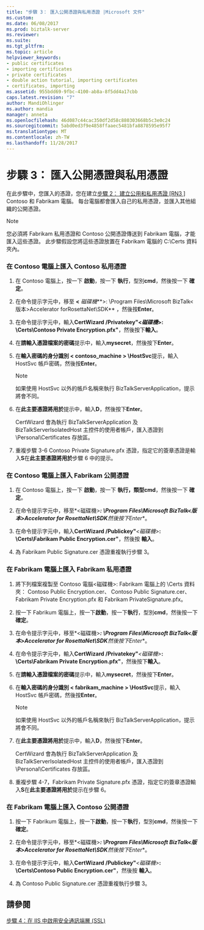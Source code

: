 ```yaml
---
title: "步驟 3： 匯入公開憑證與私用憑證 |Microsoft 文件"
ms.custom: 
ms.date: 06/08/2017
ms.prod: biztalk-server
ms.reviewer: 
ms.suite: 
ms.tgt_pltfrm: 
ms.topic: article
helpviewer_keywords:
- public certificates
- importing certificates
- private certificates
- double action tutorial, importing certificates
- certificates, importing
ms.assetid: 955bdd69-9fbc-4100-ab8a-8f5dd4a17cbb
caps.latest.revision: "7"
author: MandiOhlinger
ms.author: mandia
manager: anneta
ms.openlocfilehash: 46d087c44cac350df2d58c880303668b5c3e0c24
ms.sourcegitcommit: 5abd0ed3f9e4858ffaaec5481bfa8878595e95f7
ms.translationtype: MT
ms.contentlocale: zh-TW
ms.lasthandoff: 11/28/2017
---
```

# <a name="step-3-importing-public-and-private-certificates"></a>步驟 3： 匯入公開憑證與私用憑證
在此步驟中，您匯入的憑證，您在建立[步驟 2： 建立公用和私用憑證 &#91;RN3 &#93;](../../adapters-and-accelerators/accelerator-rosettanet/step-2-creating-public-and-private-certificates.md) Contoso 和 Fabrikam 電腦。 每台電腦都會匯入自己的私用憑證，並匯入其他組織的公開憑證。  
  
> [!NOTE]
>  您必須將 Fabrikam 私用憑證和 Contoso 公開憑證傳送到 Fabrikam 電腦，才能匯入這些憑證。 此步驟假設您將這些憑證放置在 Fabrikam 電腦的 C:\Certs 資料夾內。  
  
### <a name="to-import-the-contoso-private-certificates-on-the-contoso-computer"></a>在 Contoso 電腦上匯入 Contoso 私用憑證  
  
1.  在 Contoso 電腦上，按一下 **啟動**，按一下 **執行**，型別**cmd**，然後按一下  **確定**。  
  
2.  在命令提示字元中，移至 **\<** *磁碟機***\>: \Program Files\Microsoft BizTalk\<版本\>Accelerator forRosettaNet\SDK** ，然後按**Enter**。  
  
3.  在命令提示字元中，輸入**CertWizard /Privatekey"\<***磁碟機***\>: \Certs\Contoso Private Encryption.pfx"**，然後按下**輸入**。  
  
4.  在**請輸入憑證檔案的密碼**提示中，輸入**mysecret**，然後按下**Enter**。  
  
5.  在**輸入密碼的身分識別 < contoso_machine > \HostSvc**提示，輸入 HostSvc 帳戶密碼，然後按**Enter**。  
  
    > [!NOTE]
    >  如果使用 HostSvc 以外的帳戶名稱來執行 BizTalkServerApplication，提示將會不同。  
  
6.  在**此主要憑證將用於**提示中，輸入**D**，然後按下**Enter**。  
  
     CertWizard 會為執行 BizTalkServerApplication 及 BizTalkServerIsolatedHost 主控件的使用者帳戶，匯入憑證到 \Personal\Certificates 存放區。  
  
7.  重複步驟 3-6 Contoso Private Signature.pfx 憑證，指定它的簽章憑證是輸入**S**在**此主要憑證將用於**步驟 6 中的提示。  
  
### <a name="to-import-the-fabrikam-public-certificates-on-the-contoso-computer"></a>在 Contoso 電腦上匯入 Fabrikam 公開憑證  
  
1.  在 Contoso 電腦上，按一下 **啟動**，按一下 **執行，**類型**cmd**，然後按一下  **確定**。  
  
2.  在命令提示字元中，移至*\<磁碟機\>***: \Program Files\Microsoft BizTalk\<版本\>Accelerator for RosettaNet\SDK**然後按下**Enter**。  
  
3.  在命令提示字元中，輸入**CertWizard /Publickey"***\<磁碟機\>***: \Certs\Fabrikam Public Encryption.cer"**，然後按  **輸入**。  
  
4.  為 Fabrikam Public Signature.cer 憑證重複執行步驟 3。  
  
### <a name="to-import-the-fabrikam-private-certificates-on-the-fabrikam-computer"></a>在 Fabrikam 電腦上匯入 Fabrikam 私用憑證  
  
1.  將下列檔案複製至 Contoso 電腦\<磁碟機\>: Fabrikam 電腦上的 \Certs 資料夾： Contoso Public Encryption.cer、 Contoso Public Signature.cer、 Fabrikam Private Encryption.pfx 和 Fabrikam PrivateSignature.pfx。  
  
2.  按一下 Fabrikum 電腦上，按一下**啟動**，按一下**執行**，型別**cmd**，然後按一下 **確定**。  
  
3.  在命令提示字元中，移至*\<磁碟機\>***: \Program Files\Microsoft BizTalk\<版本\>Accelerator for RosettaNet\SDK**然後按下**Enter**。  
  
4.  在命令提示字元中，輸入**CertWizard /Privatekey"***\<磁碟機\>***: \Certs\Fabrikam Private Encryption.pfx"**，然後按下**輸入**。  
  
5.  在**請輸入憑證檔案的密碼**提示中，輸入**mysecret**，然後按下**Enter**。  
  
6.  在**輸入密碼的身分識別 < fabrikam_machine > \HostSvc**提示，輸入 HostSvc 帳戶密碼，然後按**Enter**。  
  
    > [!NOTE]
    >  如果使用 HostSvc 以外的帳戶名稱來執行 BizTalkServerApplication，提示將會不同。  
  
7.  在**此主要憑證將用於**提示中，輸入**D**，然後按下**Enter**。  
  
     CertWizard 會為執行 BizTalkServerApplication 及 BizTalkServerIsolatedHost 主控件的使用者帳戶，匯入憑證到 \Personal\Certificates 存放區。  
  
8.  重複步驟 4-7，Fabrikam Private Signature.pfx 憑證，指定它的簽章憑證輸入**S**在**此主要憑證將用於**提示在步驟 6。  
  
### <a name="to-import-the-contoso-public-certificates-on-the-fabrikam-computer"></a>在 Fabrikam 電腦上匯入 Contoso 公開憑證  
  
1.  按一下 Fabrikum 電腦上，按一下**啟動**，按一下**執行**，型別**cmd**，然後按一下 **確定**。  
  
2.  在命令提示字元中，移至*\<磁碟機\>***: \Program Files\Microsoft BizTalk\<版本\>Accelerator for RosettaNet\SDK**然後按下**Enter**。  
  
3.  在命令提示字元中，輸入**CertWizard /Publickey"***\<磁碟機\>***: \Certs\Contoso Public Encryption.cer"**，然後按  **輸入**。  
  
4.  為 Contoso Public Signature.cer 憑證重複執行步驟 3。  
  
## <a name="see-also"></a>請參閱  
 [步驟 4：在 IIS 中啟用安全通訊端層 (SSL)](../../adapters-and-accelerators/accelerator-rosettanet/step-4-enabling-secure-sockets-layer-in-iis.md)